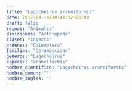 ```yaml
---
title: "Lagocheirus araneiformis"
date: 2017-08-18T20:46:32-06:00
draft: false
reinos: "Animalia"
divisiones: "Arthropoda"
clases: "Insecta"
ordenes: "Coleoptera"
familias: "Cerambycidae"
generos: "Lagocheirus"
especie: "araneiformis"
nombre_cientifico: "Lagocheirus araneiformis"
nombre_comun: ""
nombre_ingles: ""
---
```

